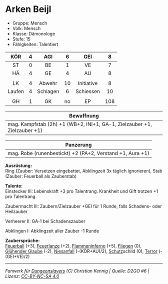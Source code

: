 # Arken Beijl  
- Gruppe: Mensch  
- Volk: Mensch  
- Klasse: Dämonologe  
- Stufe: 15  
- Fähigkeiten: Talentiert  


| KÖR | 4 | AGI | 6 | GEI | 8 |
| :-: | :-: | :-: | :-: | :-: | :-: |
| ST | 0 | BE | 1 | VE | 7 |
| HÄ | 4 | GE | 4 | AU | 8 |
|  |
| LK | 4 | Abwehr | 10 | Initiative | 8 |
| Laufen | 4 | Schlagen | 6 | Schiessen | 10 |
|  |
| GH | 1 | GK | no | EP | 108 |

| Bewaffnung |
| --- |
| mag. Kampfstab (2h) +1 (WB+2, INI+1, GA-1, Zielzauber +1, Zielzauber +1) |


| Panzerung |
| --- |
| mag. Robe (runenbestickt) +2 (PA+2, Verstand +1, Aura +1) |


**Ausrüstung:**  
Ring (Zauber: Versetzen eingebettet, Abklingzeit 3x täglich ignorieren), Stab (Zauber: Feuerball als Zauberstab)

**Talente:**  
Einstecker III: Lebenskraft +3 pro Talentrang. Krankheit und Gift trotzen +1 pro Talentrang.

Zaubermacht III: Zaubern/Zielzauber +GEI für 1 Runde, falls Schadens- oder Heilzauber

Verheerer II: GA-1 bei Schadenszauber

Abklingen I: Abklingzeit aller Zauber -1 Runde


**Zaubersprüche:**  
[Feuerball](/grw/zauber/feuerball.md) (+3), [Feuerlanze](/grw/zauber/feuerlanze.md) (+2), [Flammeninferno](/grw/zauber/flammeninferno.md) (+5), [Fliegen](/grw/zauber/fliegen.md) (0), [Glühender Glaube](/grw/zauber/gluehender-glaube.md) (-2), [Niesanfall](/grw/zauber/niesanfall.md) (-(KÖR+AU)/2), [Schutz](/fanwerk/zauber/schutz.md)schild (0), [Terror](/grw/zauber/terror.md) (-(GEI+VE)/2)




___
*Fanwerk für [Dungeonslayers](https://www.dungeonslayers.net/) (C) Christian Kennig | Quelle: D2GO #6 | Lizenz: [CC-BY-NC-SA 4.0](https://creativecommons.org/licenses/by-nc-sa/4.0/deed.de)*